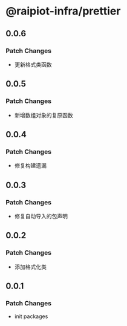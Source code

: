 # @raipiot-infra/prettier

## 0.0.6

### Patch Changes

- 更新格式类函数

## 0.0.5

### Patch Changes

- 新增数组对象的复原函数

## 0.0.4

### Patch Changes

- 修复构建遗漏

## 0.0.3

### Patch Changes

- 修复自动导入的包声明

## 0.0.2

### Patch Changes

- 添加格式化类

## 0.0.1

### Patch Changes

- init packages

